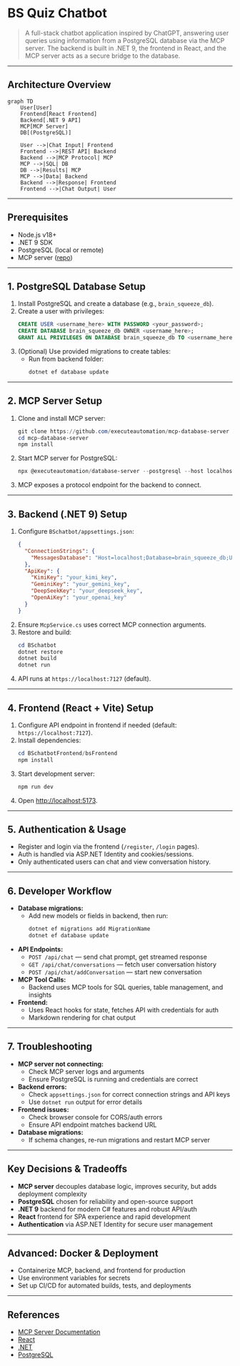 # BS Quiz Chatbot

> A full-stack chatbot application inspired by ChatGPT, answering user queries using information from a PostgreSQL database via the MCP server. The backend is built in .NET 9, the frontend in React, and the MCP server acts as a secure bridge to the database.

---

## Architecture Overview

```mermaid
graph TD
    User[User]
    Frontend[React Frontend]
    Backend[.NET 9 API]
    MCP[MCP Server]
    DB[(PostgreSQL)]

    User -->|Chat Input| Frontend
    Frontend -->|REST API| Backend
    Backend -->|MCP Protocol| MCP
    MCP -->|SQL| DB
    DB -->|Results| MCP
    MCP -->|Data| Backend
    Backend -->|Response| Frontend
    Frontend -->|Chat Output| User
```

---

## Prerequisites

- Node.js v18+
- .NET 9 SDK
- PostgreSQL (local or remote)
- MCP server ([repo](https://github.com/executeautomation/mcp-database-server))

---

## 1. PostgreSQL Database Setup

1. Install PostgreSQL and create a database (e.g., `brain_squeeze_db`).
2. Create a user with privileges:
   ```sql
   CREATE USER <username_here> WITH PASSWORD <your_password>;
   CREATE DATABASE brain_squeeze_db OWNER <username_here>;
   GRANT ALL PRIVILEGES ON DATABASE brain_squeeze_db TO <username_here>;
   ```
3. (Optional) Use provided migrations to create tables:
   - Run from backend folder:
     ```powershell
     dotnet ef database update
     ```

---

## 2. MCP Server Setup

1. Clone and install MCP server:
   ```powershell
   git clone https://github.com/executeautomation/mcp-database-server
   cd mcp-database-server
   npm install
   ```
2. Start MCP server for PostgreSQL:
   ```powershell
   npx @executeautomation/database-server --postgresql --host localhost --database brain_squeeze_db --user username_here --password password_here
   ```
3. MCP exposes a protocol endpoint for the backend to connect.

---

## 3. Backend (.NET 9) Setup

1. Configure `BSchatbot/appsettings.json`:
   ```json
   {
     "ConnectionStrings": {
       "MessagesDatabase": "Host=localhost;Database=brain_squeeze_db;Username=username_here;Password=password_here"
     },
     "ApiKey": {
       "KimiKey": "your_kimi_key",
       "GeminiKey": "your_gemini_key",
       "DeepSeekKey": "your_deepseek_key",
       "OpenAiKey": "your_openai_key"
     }
   }
   ```
2. Ensure `McpService.cs` uses correct MCP connection arguments.
3. Restore and build:
   ```powershell
   cd BSchatbot
   dotnet restore
   dotnet build
   dotnet run
   ```
4. API runs at `https://localhost:7127` (default).

---

## 4. Frontend (React + Vite) Setup

1. Configure API endpoint in frontend if needed (default: `https://localhost:7127`).
2. Install dependencies:
   ```powershell
   cd BSchatbotFrontend/bsFrontend
   npm install
   ```
3. Start development server:
   ```powershell
   npm run dev
   ```
4. Open [http://localhost:5173](http://localhost:5173).

---

## 5. Authentication & Usage

- Register and login via the frontend (`/register`, `/login` pages).
- Auth is handled via ASP.NET Identity and cookies/sessions.
- Only authenticated users can chat and view conversation history.

---

## 6. Developer Workflow

- **Database migrations:**
  - Add new models or fields in backend, then run:
    ```powershell
    dotnet ef migrations add MigrationName
    dotnet ef database update
    ```
- **API Endpoints:**
  - `POST /api/chat` — send chat prompt, get streamed response
  - `GET /api/chat/conversations` — fetch user conversation history
  - `POST /api/chat/addConversation` — start new conversation
- **MCP Tool Calls:**
  - Backend uses MCP tools for SQL queries, table management, and insights
- **Frontend:**
  - Uses React hooks for state, fetches API with credentials for auth
  - Markdown rendering for chat output

---

## 7. Troubleshooting

- **MCP server not connecting:**
  - Check MCP server logs and arguments
  - Ensure PostgreSQL is running and credentials are correct
- **Backend errors:**
  - Check `appsettings.json` for correct connection strings and API keys
  - Use `dotnet run` output for error details
- **Frontend issues:**
  - Check browser console for CORS/auth errors
  - Ensure API endpoint matches backend URL
- **Database migrations:**
  - If schema changes, re-run migrations and restart MCP server

---

## Key Decisions & Tradeoffs

- **MCP server** decouples database logic, improves security, but adds deployment complexity
- **PostgreSQL** chosen for reliability and open-source support
- **.NET 9** backend for modern C# features and robust API/auth
- **React** frontend for SPA experience and rapid development
- **Authentication** via ASP.NET Identity for secure user management

---

## Advanced: Docker & Deployment

- Containerize MCP, backend, and frontend for production
- Use environment variables for secrets
- Set up CI/CD for automated builds, tests, and deployments

---

## References
- [MCP Server Documentation](https://github.com/executeautomation/mcp-database-server)
- [React](https://react.dev/)
- [.NET](https://dotnet.microsoft.com/)
- [PostgreSQL](https://www.postgresql.org/)
